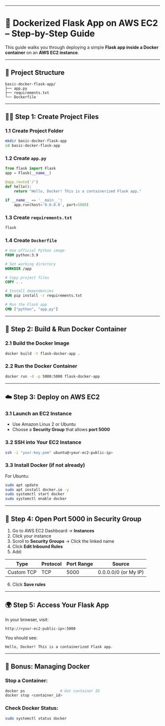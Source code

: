 

---

# 🚀 Dockerized Flask App on AWS EC2 – Step-by-Step Guide

This guide walks you through deploying a simple **Flask app inside a Docker container** on an **AWS EC2 instance**.

---

## 🧱 Project Structure

```
basic-docker-flask-app/
├── app.py
├── requirements.txt
└── Dockerfile
```

---

## 🧑‍💻 Step 1: Create Project Files

### 1.1 Create Project Folder

```bash
mkdir basic-docker-flask-app
cd basic-docker-flask-app
```

### 1.2 Create `app.py`

```python
from flask import Flask
app = Flask(__name__)

@app.route('/')
def hello():
    return "Hello, Docker! This is a containerized Flask app."

if __name__ == '__main__':
    app.run(host='0.0.0.0', port=5000)
```

### 1.3 Create `requirements.txt`

```txt
flask
```

### 1.4 Create `Dockerfile`

```Dockerfile
# Use official Python image
FROM python:3.9

# Set working directory
WORKDIR /app

# Copy project files
COPY . .

# Install dependencies
RUN pip install -r requirements.txt

# Run the Flask app
CMD ["python", "app.py"]
```

---

## 🐳 Step 2: Build & Run Docker Container

### 2.1 Build the Docker Image

```bash
docker build -t flask-docker-app .
```

### 2.2 Run the Docker Container

```bash
docker run -d -p 5000:5000 flask-docker-app
```

---

## ☁️ Step 3: Deploy on AWS EC2

### 3.1 Launch an EC2 Instance

- Use Amazon Linux 2 or Ubuntu
- Choose a **Security Group** that allows **port 5000**

### 3.2 SSH into Your EC2 Instance

```bash
ssh -i "your-key.pem" ubuntu@<your-ec2-public-ip>
```

### 3.3 Install Docker (if not already)

For Ubuntu:

```bash
sudo apt update
sudo apt install docker.io -y
sudo systemctl start docker
sudo systemctl enable docker
```

---

## 🔐 Step 4: Open Port 5000 in Security Group

1. Go to AWS EC2 Dashboard → **Instances**
2. Click your instance
3. Scroll to **Security Groups** → Click the linked name
4. Click **Edit Inbound Rules**
5. Add:

| Type        | Protocol | Port Range | Source           |
|-------------|----------|------------|------------------|
| Custom TCP  | TCP      | 5000       | 0.0.0.0/0 (or My IP) |

6. Click **Save rules**

---

## 🌍 Step 5: Access Your Flask App

In your browser, visit:

```
http://<your-ec2-public-ip>:5000
```

You should see:

```
Hello, Docker! This is a containerized Flask app.
```

---

## 🧹 Bonus: Managing Docker

### Stop a Container:

```bash
docker ps                # Get container ID
docker stop <container_id>
```

### Check Docker Status:

```bash
sudo systemctl status docker
```

